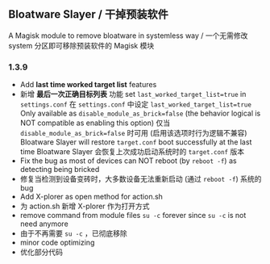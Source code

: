 ## Bloatware Slayer / 干掉预装软件
A Magisk module to remove bloatware in systemless way / 一个无需修改 system 分区即可移除预装软件的 Magisk 模块

### 1.3.9

- Add **last time worked target list** features
- 新增 **最后一次正确目标列表** 功能
  set `last_worked_target_list=true` in `settings.conf`
  在 `settings.conf` 中设定 `last_worked_target_list=true`
  Only available as `disable_module_as_brick=false` (the behavior logical is NOT compatible as enabling this option)
  仅当 `disable_module_as_brick=false` 时可用 (启用该选项时行为逻辑不兼容)
  Bloatware Slayer will restore `target.conf` boot successfully at the last time
  Bloatware Slayer 会恢复上次成功启动系统时的 `target.conf` 版本
- Fix the bug as most of devices can NOT reboot (by `reboot -f`) as detecting being bricked
- 修复当检测到设备变砖时，大多数设备无法重新启动 (通过 `reboot -f`) 系统的bug
- Add X-plorer as open method for action.sh
- 为 action.sh 新增 X-plorer 作为打开方式
- remove command from module files `su -c` forever since `su -c` is not need anymore
- 由于不再需要 `su -c` ，已彻底移除
- minor code optimizing
- 优化部分代码
